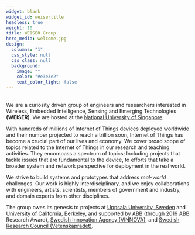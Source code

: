 ```yaml
---
widget: blank
widget_id: weisertitle
headless: true
weight: 10
title: WEISER Group
hero_media: welcome.jpg
design:
  columns: "1"
  css_style: null
  css_class: null
  background:
    image: ""
    color: "#e3e3e2"
    text_color_light: false
---
```

<br> We are a curiosity driven group of engineers and researchers interested in Wireless, Embedded Intelligence, Sensing and Emerging Technologies **(WEISER)**. We are hosted at the [National University of Singapore](https://www.nus.edu.sg/). <br> 

With hundreds of millions of Internet of Things devices deployed worldwide and their number projected to reach a trillion soon,  Internet of Things has become a crucial part of our lives and economy. We cover broad scope of topics related to the Internet of Things in our research and teaching activities. They encompass a spectrum of topics; Including projects that tackle issues that are fundamental to the device, to efforts that take a broader system and network perspective for deployment in the real world. <br> 

We strive to build systems and prototypes that address *real-world* challenges. Our work is highly interdisciplinary, and we enjoy collaborations with engineers, artists, scientists,  members of government and industry, and domain experts from other disciplines.<br>

The group owes its genesis to  projects at [Uppsala University, Sweden](http://uu.se) and [University of California, Berkeley](https://www.berkeley.edu/), and supported by ABB (through 2019 ABB Research Award), [Swedish Innovation Agency (VINNOVA)](https://www.vinnova.se/en/),  and [Swedish Research Council (Vetenskapradet)](https://www.vr.se/). <br>